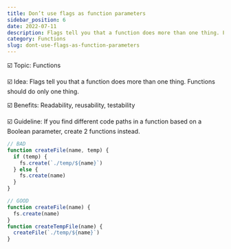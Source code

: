 ```yaml
---
title: Don’t use flags as function parameters
sidebar_position: 6
date: 2022-07-11
description: Flags tell you that a function does more than one thing. Functions should do only one thing.
category: Functions
slug: dont-use-flags-as-function-parameters
---
```


☑️ Topic: Functions

☑️ Idea: Flags tell you that a function does more than one thing. Functions should do only one thing.

☑️ Benefits: Readability, reusability, testability

☑️ Guideline: If you find different code paths in a function based on a Boolean parameter, create 2 functions instead.

```javascript
// BAD
function createFile(name, temp) {
  if (temp) {
    fs.create(`./temp/${name}`)
  } else {
    fs.create(name)
  }
}

// GOOD
function createFile(name) {
  fs.create(name)
}
function createTempFile(name) {
  createFile(`./temp/${name}`)
}
```
